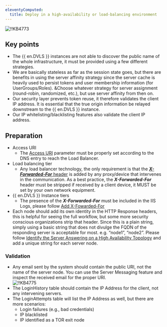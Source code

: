 ```yaml
---
eleventyComputed:
  title: Deploy in a high-availability or load-balancing environment
---
```

![!!KB4773](https://webdevolutions.azureedge.net/docs/en/kb/KB4773.png)

## Key points
* The {{ en.DVLS }} instances are not able to discover the public name of the whole infrastructure, it must be provided using a few different strategies.  
* We are basically stateless as far as the session state goes, but there are benefits in using the server affinity strategy since the server cache is heavily used to persist tokens and user membership information (for UserGroups/Roles). &Choose whatever strategy for server assignment (round-robin, randomized, etc.), but use server affinity from then on.
* Our security layer prevents token reuse, it therefore validates the client IP address. It is essential that the true origin information be relayed downstream to the {{ en.DVLS }} instance.
* Our IP whitelisting/blacklisting features also validate the client IP address.

## Preparation
* Access URI
    * The [Access URI](/kb/devolutions-server/knowledge-base/access-uri/) parameter must be properly set according to the DNS entry to reach the Load Balancer.
* Load balancing tier
    * Any load balancer technology, the only requirement is that the [***X-Forwarded-For*** header](/kb/devolutions-server/knowledge-base/use-x-forwarded-for/) is added by any proxy/device that intervenes in the communication. As a best practice, the ***X-Forwarded-For*** header must be stripped if received by a client device, it MUST be set by your own network equipment.
* {{ en.DVLS }} Instance tiers
    * The presence of the ***X-Forwarded-For*** must be included in the IIS Logs, please follow [Add X-Fowarded-For](/kb/devolutions-server/knowledge-base/add-x-forwarded-for-column-iis/)
* Each node should add its own identity in the HTTP Response headers, this is helpful for seeing the full workflow, but some more security conscious organizations strip that header. Since this is a plain string, simply using a basic string that does not divulge the FQDN of the responding server is acceptable for most. e.g. “node1”, “node2”. Please follow [Identify the Server Answering on a High Availability Topology](/kb/devolutions-server/knowledge-base/identify-server-answering/) and add a unique string for each server node.
### Validation
* Any email sent by the system should contain the public URI, not the name of the server node. You can use the Server Messaging feature and inspect the received email for the proper URI.  
![!!KB4775](https://webdevolutions.azureedge.net/docs/en/kb/KB4775.png)
* The LoginHistory table should contain the IP Address for the client, not any intervening servers.
* The LoginAttempts table will list the IP Address as well, but there are more scenarios:
    * Login failures (e.g., bad credentials)
    * IP blacklisted
    * IP identified as a TOR exit node
